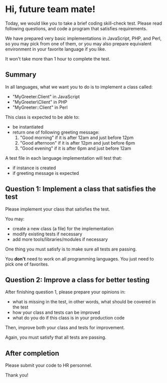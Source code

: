 Hi, future team mate!
=====================

Today, we would like you to take a brief coding skill-check test.
Please read following questions, and code a program that satisfies requirements.

We have prepared very basic implementations in JavaScript, PHP, and Perl,
so you may pick from one of them, or you may also prepare equivalent environment in your favorite language if you like.

It won't take more than 1 hour to complete the test.


Summary
-------

In all languages, what we want you to do is to implement a class called:

+ "MyGreeter.Client" in JavaScript
+ "MyGreeter\Client" in PHP
+ "MyGreeter::Client" in Perl

This class is expected to be able to:

+ be instantiated
+ return one of following greeting message:
    1. "Good morning" if it is after 12am and just before 12pm
    2. "Good afternoon" if it is after 12pm and just before 6pm
    3. "Good evening" if it is after 6pm and just before 12am

A test file in each language implementation will test that:

+ if instance is created
+ if greeting message is expected


Question 1: Implement a class that satisfies the test
-----------------------------------------------------

Please implement your class that satisfies the test.

You may:

+ create a new class (a file) for the implementation
+ modify existing tests if necessary
+ add more tools/libraries/modules if necessary

One thing you must satisfy is to make sure all tests are passing.

You **don't** need to work on all programming languages.
You just need to pick one of favorites.


Question 2: Improve a class for better testing
----------------------------------------------

After finishing question 1, please prepare your opinions in:

+ what is missing in the test, in other words, what should be covered in the test
+ how your class and tests can be improved
+ what do you do if this class is in your production code

Then, improve both your class and tests for improvement.

Again, you must satisfy that all tests are passing.


After completion
----------------

Please submit your code to HR personnel.

Thank you!
